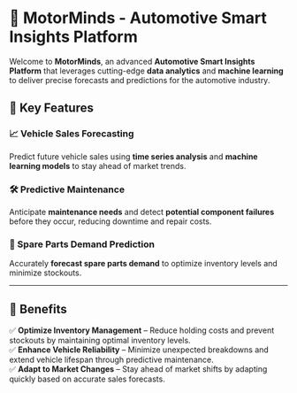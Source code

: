 # 🚗 MotorMinds - Automotive Smart Insights Platform

Welcome to **MotorMinds**, an advanced **Automotive Smart Insights Platform** that leverages cutting-edge **data analytics** and **machine learning** to deliver precise forecasts and predictions for the automotive industry.

## 🌟 Key Features

### 📈 Vehicle Sales Forecasting
Predict future vehicle sales using **time series analysis** and **machine learning models** to stay ahead of market trends.

### 🛠 Predictive Maintenance
Anticipate **maintenance needs** and detect **potential component failures** before they occur, reducing downtime and repair costs.

### 🔧 Spare Parts Demand Prediction
Accurately **forecast spare parts demand** to optimize inventory levels and minimize stockouts.

---

## 🎯 Benefits

✅ **Optimize Inventory Management** – Reduce holding costs and prevent stockouts by maintaining optimal inventory levels.  
✅ **Enhance Vehicle Reliability** – Minimize unexpected breakdowns and extend vehicle lifespan through predictive maintenance.  
✅ **Adapt to Market Changes** – Stay ahead of market shifts by adapting quickly based on accurate sales forecasts.  
